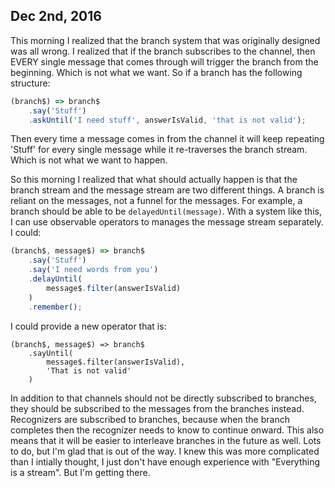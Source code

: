 ## Dec 2nd, 2016

This morning I realized that the branch system that was originally designed was
all wrong. I realized that if the branch subscribes to the channel, then EVERY
single message that comes through will trigger the branch from the beginning.
Which is not what we want. So if a branch has the following structure:

```js
(branch$) => branch$
    .say('Stuff')
    .askUntil('I need stuff', answerIsValid, 'that is not valid');
```

Then every time a message comes in from the channel it will keep repeating
'Stuff' for every single message while it re-traverses the branch stream. Which
is not what we want to happen.

So this morning I realized that what should actually happen is that the branch
stream and the message stream are two different things. A branch is reliant on
the messages, not a funnel for the messages. For example, a branch should be
able to be `delayedUntil(message)`. With a system like this, I can use
observable operators to manages the message stream separately. I could:

```js
(branch$, message$) => branch$
    .say('Stuff')
    .say('I need words from you')
    .delayUntil(
        message$.filter(answerIsValid)
    )
    .remember();
```

I could provide a new operator that is:

```
(branch$, message$) => branch$
    .sayUntil(
        message$.filter(answerIsValid),
        'That is not valid'
    )
```

In addition to that channels should not be directly subscribed to branches, they
should be subscribed to the messages from the branches instead. Recognizers are
subscribed to branches, because when the branch completes then the recognizer
needs to know to continue onward. This also means that it will be easier to
interleave branches in the future as well. Lots to do, but I'm glad that is out
of the way. I knew this was more complicated than I intially thought, I just
don't have enough experience with "Everything is a stream". But I'm getting
there.
